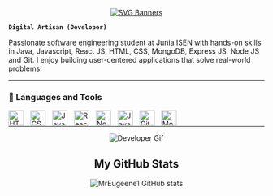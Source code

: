 <div align='center'>

[![SVG Banners](https://svg-banners.vercel.app/api?type=typeWriter&text1=Hello%20👋%20I'm%20Eugene%20Oppong%20Okyere&width=1000&height=150)](https://github.com/Akshay090/svg-banners)
</div>

**`Digital Artisan (Developer)`**

Passionate software engineering student at Junia ISEN with hands-on skills in
Java, Javascript, React JS, HTML, CSS, MongoDB, Express JS, Node JS and Git. 
I enjoy building user-centered applications that solve real-world problems.

---

### 🧰 Languages and Tools
<img align="left" alt="HTML" width="30px" style="padding-right:10px;" src="https://cdn.jsdelivr.net/gh/devicons/devicon/icons/html5/html5-plain.svg" />
<img align="left" alt="CSS" width="30px" style="padding-right:10px;" src="https://cdn.jsdelivr.net/gh/devicons/devicon/icons/css3/css3-plain.svg" />
<img align="left" alt="JavaScript" width="30px" style="padding-right:10px;" src="https://cdn.jsdelivr.net/gh/devicons/devicon/icons/javascript/javascript-plain.svg" />
<img align="left" alt="React" width="30px" style="padding-right:10px;" src="https://cdn.jsdelivr.net/gh/devicons/devicon/icons/react/react-original.svg" />
<img align="left" alt="NodeJS" width="30px" style="padding-right:10px;" src="https://cdn.jsdelivr.net/gh/devicons/devicon/icons/nodejs/nodejs-original.svg" />
<img align="left" alt="Java" width="30px" style="padding-right:10px;" src="https://cdn.jsdelivr.net/gh/devicons/devicon/icons/java/java-original.svg"/>
<img align="left" alt="Git" width="30px" style="padding-right:10px;" src="https://cdn.jsdelivr.net/gh/devicons/devicon/icons/git/git-original.svg" />
<img align="left" alt="MongoDB" width="30px" style="padding-right:10px;" src="https://cdn.jsdelivr.net/gh/devicons/devicon/icons/mongodb/mongodb-original.svg" />
<br />


---


<div align="center">

![Developer Gif](https://media3.giphy.com/media/v1.Y2lkPTc5MGI3NjExaXlhdDV3YXF0dW4zeGF2OHlvYWQ1eHgzbndpcDdrOGw3cXRidGFwYyZlcD12MV9pbnRlcm5hbF9naWZfYnlfaWQmY3Q9Zw/QX6ruFElzFdeIfblrg/giphy.webp)


## My GitHub Stats
![MrEugeene1 GitHub stats](https://github-readme-stats.vercel.app/api?username=MrEugeene1&show_icons=true&theme=transparent)


